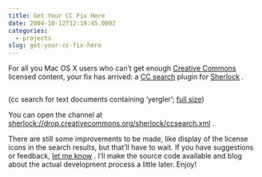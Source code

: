 ```yaml
---
title: Get Your CC Fix Here
date: 2004-10-12T12:19:45.000Z
categories:
  - projects
slug: get-your-cc-fix-here
---
```

For all you Mac OS X users who can’t get enough [Creative Commons][1]  licensed content, your fix has arrived: a [CC search][2]  plugin for [Sherlock][3] .

<div class="figure">
  <img alt="" src="http://yergler.net/blog/images/ccsherlock_thumb.png" />

  <p class="caption">
    (cc search for text documents containing &#8216;yergler&#8217;; <a class="reference external" href="http://yergler.net/blog/images/ccsherlock.png">full size</a>)
  </p>
</div>

You can open the channel at <sherlock://drop.creativecommons.org/sherlock/ccsearch.xml> .

There are still some improvements to be made, like display of the license icons in the search results, but that’ll have to wait. If you have suggestions or feedback, [let me know][4] . I’ll make the source code available and blog about the actual development process a little later. Enjoy!



 [1]: http://creativecommons.org
 [2]: http://search.creativecommons.org
 [3]: http://www.apple.com/macosx/features/sherlock/
 [4]: /contact
